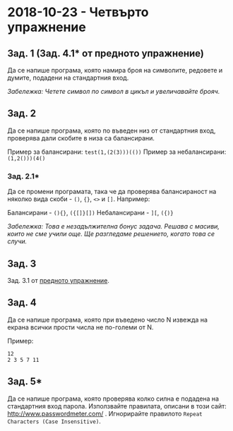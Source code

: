 # 2018-10-23 - Четвърто упражнение

## Зад. 1 (Зад. 4.1* от предното упражнение)

Да се напише програма, която намира броя на символите, редовете и думите, подадени на стандартния вход.

_Забележка: Четете символ по символ в цикъл и увеличавайте брояч._

## Зад. 2

Да се напише програма, която по въведен низ от стандартния вход, проверява дали скобите в низа са балансирани.

Пример за балансирани: `test(1,(2(3)))(())`
Пример за небалансирани: `(1,2()))(4()`

### Зад. 2.1*

Да се промени програмата, така че да проверява балансираност на няколко вида скоби - `()`, `{}`, `<>` и `[]`. Например:

Балансирани - `(){}`, `({[]}[])`
Небалансирани - `][`, `({)}`

_Забележка: Това е незадължителна бонус задача. Решава с масиви, които не сме учили още. Ще разгледаме решението, когато това се случи._

## Зад. 3

Зад. 3.1 от [предното упражнение](../2018-10-15/README.md).

## Зад. 4

Да се напише програма, която при въведено число N извежда на екрана всички прости числа не по-големи от N.

Пример:

```
12
2 3 5 7 11
```

## Зад. 5*

Да се напише програма, която проверява колко силна е подадена на стандартния вход парола. Използвайте правилата, описани в този сайт: http://www.passwordmeter.com/ . Игнорирайте правилото `Repeat Characters (Case Insensitive)`.
